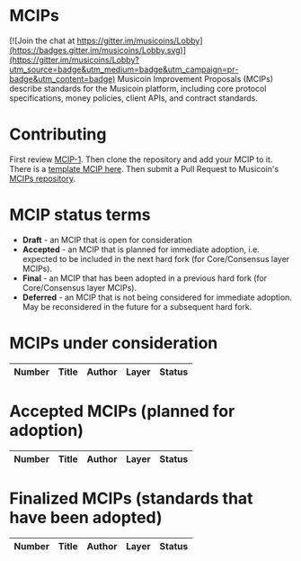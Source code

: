 # MCIPs

[![Join the chat at https://gitter.im/musicoins/Lobby](https://badges.gitter.im/musicoins/Lobby.svg)](https://gitter.im/musicoins/Lobby?utm_source=badge&utm_medium=badge&utm_campaign=pr-badge&utm_content=badge)
Musicoin Improvement Proposals (MCIPs) describe standards for the Musicoin platform, including core protocol specifications, money policies, client APIs, and contract standards.

# Contributing
First review [MCIP-1](MCIPS/mcip-1.md). Then clone the repository and add your MCIP to it. There is a [template MCIP here](mcip-X.md). Then submit a Pull Request to Musicoin's [MCIPs repository](https://github.com/musicoin/MCIPs).

# MCIP status terms
* **Draft** - an MCIP that is open for consideration
* **Accepted** - an MCIP that is planned for immediate adoption, i.e. expected to be included in the next hard fork (for Core/Consensus layer MCIPs).
* **Final** - an MCIP that has been adopted in a previous hard fork (for Core/Consensus layer MCIPs).
* **Deferred** - an MCIP that is not being considered for immediate adoption. May be reconsidered in the future for a subsequent hard fork.

# MCIPs under consideration
| Number                                                  |Title                                                                                | Author                | Layer       | Status    |
| ------------------------------------------------------  | ----------------------------------------------------------------------------------- | --------------------  | ------------| ----------|


# Accepted MCIPs (planned for adoption)
| Number                                                  |Title                                                                                | Author                | Layer       | Status    |
| ------------------------------------------------------- | ----------------------------------------------------------------------------------- | --------------------  | ------------| ----------|


# Finalized MCIPs (standards that have been adopted)
| Number                                                  |Title                                                        | Author          | Layer       | Status  |
| ------------------------------------------------------- | ----------------------------------------------------------- | ----------------| ------------| --------|
